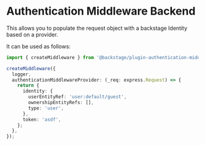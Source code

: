 # Authentication Middleware Backend

This allows you to populate the request object with a backstage Identity based on a provider.

It can be used as follows:

```typescript
import { createMiddleware } from '@backstage/plugin-authentication-middleware-backend';

createMiddleware({
  logger,
  authenticationMiddlewareProvider: (_req: express.Request) => {
    return {
      identity: {
        userEntityRef: 'user:default/guest',
        ownershipEntityRefs: [],
        type: 'user',
      },
      token: 'asdf',
    };
  },
});
```
